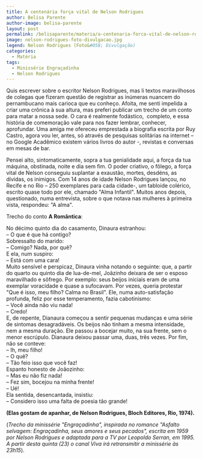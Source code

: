 ```yaml
---
title: A centenária força vital de Nelson Rodrigues
author: Belisa Parente
author-image: belisa-parente
layout: post
permalink: /belisaparente/materia/a-centenaria-forca-vital-de-nelson-rodrigues/
image: nelson-rodrigues-foto-divulgacao.jpg
legend: Nelson Rodrigues (Foto&#058; Divulgação)
categories:
  - Matéria
tags:
  - Minissérie Engraçadinha
  - Nelson Rodrigues
---
```

Quis escrever sobre o escritor Nelson Rodrigues, mas li textos maravilhosos de colegas que fizeram questão de registrar as inúmeras nuancem do pernambucano mais carioca que eu conheço. Afoita, me senti impelida a criar uma crônica à sua altura, mas preferi publicar um trecho de um conto para matar a nossa sede. O cara é realmente fodástico,  completo, e essa história de comemoração vale para nos fazer lembrar, conhecer, aprofundar. Uma amiga me ofereceu emprestada a biografia escrita por Ruy Castro, agora vou ler, antes, só através de pesquisas solitárias na internet &#8211; no Google Acadêmico existem vários livros do autor -, revistas e conversas em mesas de bar.

Pensei alto, sintomaticamente, sopra a tua genialidade aqui, a força da tua máquina, obstinada, noite e dia sem fim. O poder criativo, o fôlego, a força vital de Nelson conseguiu suplantar a exaustão, mortes, desdéns, as dívidas, os inimigos. Com 14 anos de idade Nelson Rodrigues lançou, no Recife e no Rio &#8211; 250 exemplares para cada cidade-, um tabloide colérico, escrito quase todo por ele, chamado "Alma Infantil". Muitos anos depois, questionado, numa entrevista, sobre o que notava nas mulheres à primeira vista, respondeu: "A alma".

Trecho do conto **A Romântica**:

No décimo quinto dia do casamento, Dinaura estranhou:  
&#8211; O que é que há contigo?  
Sobressalto do marido:  
&#8211; Comigo? Nada, por quê?  
E ela, num suspiro:  
&#8211; Está com uma cara!  
Muito sensível e perspicaz, Dinaura vinha notando o seguinte: que, a partir do quarto ou quinto dia de lua-de-mel, Joãzinho deixara de ser o esposo maravilhado e sôfrego. Por exemplo: seus beijos iniciais eram de uma exemplar voracidade e quase a sufocavam. Por vezes, queria protestar "Que é isso, meu filho? Calma no Brasil". Ele, numa auto-satisfação profunda, feliz por esse temperamento, fazia cabotinismo:  
&#8211; Você ainda não viu nada!  
&#8211; Credo!  
E, de repente, Dianaura começou a sentir pequenas mudanças e uma série de sintomas desagradáveis. Os beijos não tinham a mesma intensidade, nem a mesma duração. Ele passou a bocejar muito, na sua frente, sem o menor escrúpulo. Dianaura deixou passar uma, duas, três vezes. Por fim, não se conteve:  
&#8211; Ih, meu filho!  
&#8211; O quê?  
&#8211; Tão feio isso que você faz!  
Espanto honesto de Joãozinho:  
&#8211; Mas eu não fiz nada!  
&#8211; Fez sim, bocejou na minha frente!  
&#8211; Ué!  
Ela sentida, desencantada, insistiu:  
&#8211; Considero isso uma falta de poesia tão grande!

**(Elas gostam de apanhar, de Nelson Rodrigues, Bloch Editores, Rio, 1974).**

(*Trecho da minissérie "Engraçadinha", inspirada no romance "Asfalto selvagem: Engraçadinha, seus amores e seus pecados", escrita em 1959 por Nelson Rodrigues e adaptada para a TV por Leopoldo Serran, em 1995. A partir desta quinta (23) o canal Viva irá retransmitir a minissérie às 23h15*).